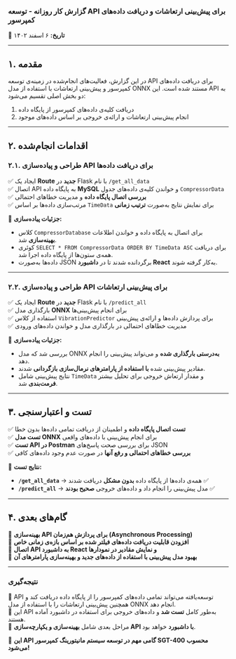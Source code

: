 ### **گزارش کار روزانه - توسعه API برای پیش‌بینی ارتعاشات و دریافت داده‌های کمپرسور**  
📅 **تاریخ:** ۶ اسفند ۱۴۰۲  

---

## **۱. مقدمه**  
در این گزارش، فعالیت‌های انجام‌شده در زمینه‌ی توسعه API برای دریافت داده‌های کمپرسور و پیش‌بینی ارتعاشات با استفاده از مدل ONNX مستند شده است. این API به دو بخش اصلی تقسیم می‌شود:  
1. دریافت کلیه‌ی داده‌های کمپرسور از پایگاه داده  
2. انجام پیش‌بینی ارتعاشات و ارائه‌ی خروجی بر اساس داده‌های موجود  

---

## **۲. اقدامات انجام‌شده**  

### **۲.۱. طراحی و پیاده‌سازی API برای دریافت داده‌ها**  
✅ ایجاد یک **Route جدید** در Flask با نام `/get_all_data`  
✅ اتصال API به پایگاه داده **MySQL** و خواندن کلیه‌ی داده‌های جدول `CompressorData`  
✅ **بررسی اتصال پایگاه داده** و مدیریت خطاهای احتمالی  
✅ مرتب‌سازی داده‌ها بر اساس `TimeData` برای نمایش نتایج به‌صورت **ترتیب زمانی**  

📌 **جزئیات پیاده‌سازی:**  
- کلاس `CompressorDatabase` برای اتصال به پایگاه داده و خواندن اطلاعات **بهینه‌سازی** شد.  
- کوئری `SELECT * FROM CompressorData ORDER BY TimeData ASC` برای دریافت همه‌ی ستون‌ها از پایگاه داده اجرا شد.  
- داده‌ها به‌صورت JSON برگردانده شدند تا در **داشبورد React** به‌کار گرفته شوند.  

---

### **۲.۲. طراحی و پیاده‌سازی API برای پیش‌بینی ارتعاشات**  
✅ ایجاد یک **Route جدید** در Flask با نام `/predict_all`  
✅ بارگذاری مدل **ONNX** برای انجام پیش‌بینی‌ها  
✅ استفاده از کلاس `VibrationPredictor` برای پردازش داده‌ها و ارائه‌ی پیش‌بینی  
✅ مدیریت خطاهای احتمالی در بارگذاری مدل و خواندن داده‌های ورودی  

📌 **جزئیات پیاده‌سازی:**  
- بررسی شد که مدل ONNX **به‌درستی بارگذاری شده** و می‌تواند پیش‌بینی را انجام دهد.  
- مقادیر پیش‌بینی شده **با استفاده از پارامترهای نرمال‌سازی بازگردانی** شدند.  
- نتایج پیش‌بینی شامل `TimeData` و مقدار ارتعاش خروجی برای تحلیل بیشتر **فرمت‌بندی** شد.  

---

## **۳. تست و اعتبارسنجی**  
✅ **تست اتصال پایگاه داده** و اطمینان از دریافت تمامی داده‌ها بدون خطا  
✅ **تست مدل ONNX** برای انجام پیش‌بینی با داده‌های واقعی  
✅ **تست API در Postman** برای بررسی صحت پاسخ‌های JSON  
✅ **بررسی خطاهای احتمالی و رفع آنها** در صورت عدم وجود داده‌های کافی  

📌 **نتایج تست:**  
- **`/get_all_data`** → همه‌ی داده‌ها از پایگاه داده **بدون مشکل** دریافت شدند ✅  
- **`/predict_all`** → مدل پیش‌بینی را انجام داد و داده‌های خروجی **صحیح بودند** ✅  

---

## **۴. گام‌های بعدی**  
📌 **بهینه‌سازی API برای پردازش هم‌زمان (Asynchronous Processing)**  
📌 **افزودن قابلیت دریافت داده‌های فیلتر شده بر اساس بازه‌ی زمانی خاص**  
📌 **اتصال API به داشبورد React و نمایش مقادیر در نمودارها**  
📌 **بهبود مدل پیش‌بینی با استفاده از داده‌های جدید و بهینه‌سازی پارامترهای آن**  

---

### **نتیجه‌گیری**  
📌 API توسعه‌یافته می‌تواند تمامی داده‌های کمپرسور را از پایگاه داده دریافت کند و همچنین پیش‌بینی ارتعاشات را با استفاده از مدل ONNX انجام دهد.  
📌 این API به‌طور کامل **تست شد** و داده‌های خروجی برای استفاده در داشبورد آماده هستند.  
📌 مراحل بعدی شامل **بهینه‌سازی و یکپارچه‌سازی API با داشبورد** خواهد بود.  

🚀 **این API گامی مهم در توسعه سیستم مانیتورینگ کمپرسور SGT-400 محسوب می‌شود!**